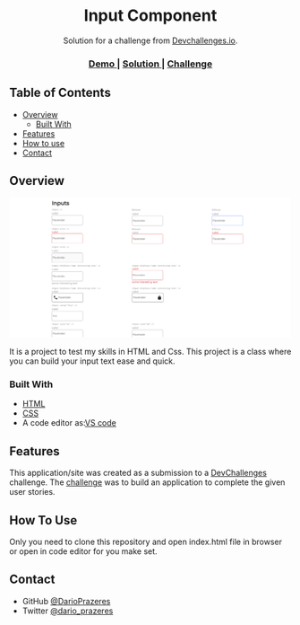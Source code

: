 <!-- Please update value in the {}  -->

<h1 align="center">Input Component</h1>

<div align="center">
   Solution for a challenge from  <a href="http://devchallenges.io" target="_blank">Devchallenges.io</a>.
</div>

<div align="center">
  <h3>
    <a href="https://darioprazeres.github.io/input-component/">
      Demo
    </a>
    <span> | </span>
    <a href="https://github.com/DarioPrazeres/input-component">
      Solution
    </a>
    <span> | </span>
    <a href="https://devchallenges.io/challenges">
      Challenge
    </a>
  </h3>
</div>

<!-- TABLE OF CONTENTS -->

## Table of Contents

- [Overview](#overview)
  - [Built With](#built-with)
- [Features](#features)
- [How to use](#how-to-use)
- [Contact](#contact)

<!-- OVERVIEW -->

## Overview

![screenshot](https://github.com/DarioPrazeres/input-component/blob/main/img/banner.png)

It is a project to test my skills in HTML and Css. This project is a class where you can build your input text ease and quick.

### Built With

<!-- This section should list any major frameworks that you built your project using. Here are a few examples.-->
 
- [HTML](https://html.com/) 
- [CSS](https://html.com/css/)
- A code editor as:[VS code](https://code.visualstudio.com/)

## Features

<!-- List the features of your application or follow the template. Don't share the figma file here :) -->

This application/site was created as a submission to a [DevChallenges](https://devchallenges.io/challenges) challenge. The [challenge](https://devchallenges.io/challenges/gcbWLxG6wdennelX7b8I) was to build an application to complete the given user stories.

## How To Use

Only you need to clone this repository and open index.html file in browser or open in code editor for you make set.

## Contact

- GitHub [@DarioPrazeres](https://github.com/DarioPrazeres)
- Twitter [@dario_prazeres](https://twitter.com/dario_prazeres)